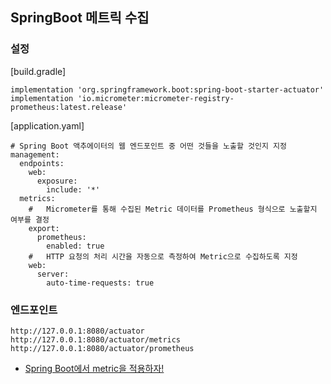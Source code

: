 ## SpringBoot 메트릭 수집 ##
### 설정 ###

[build.gradle]
```
implementation 'org.springframework.boot:spring-boot-starter-actuator'
implementation 'io.micrometer:micrometer-registry-prometheus:latest.release'
```

[application.yaml]
```
# Spring Boot 액추에이터의 웹 엔드포인트 중 어떤 것들을 노출할 것인지 지정
management:
  endpoints:
    web:
      exposure:
        include: '*'
  metrics:
    #   Micrometer를 통해 수집된 Metric 데이터를 Prometheus 형식으로 노출할지 여부를 결정
    export:
      prometheus:
        enabled: true
    #   HTTP 요청의 처리 시간을 자동으로 측정하여 Metric으로 수집하도록 지정
    web:
      server:
        auto-time-requests: true
```

### 엔드포인트 ###
```
http://127.0.0.1:8080/actuator
http://127.0.0.1:8080/actuator/metrics
http://127.0.0.1:8080/actuator/prometheus
```











* [Spring Boot에서 metric을 적용하자!](https://velog.io/@limsubin/Spring-Boot%EC%97%90%EC%84%9C-metric%EC%9D%84-%EC%A0%81%EC%9A%A9%ED%95%98%EC%9E%90)

